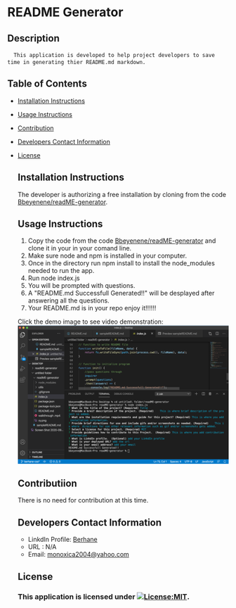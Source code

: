 # README Generator
   ## Description
      This application is developed to help project developers to save time in generating thier README.md markdown.
   ## Table of Contents
   * [Installation Instructions](#installation-instructions)
   
   * [Usage Instructions](#usage-instructions)
   
   * [Contribution](#Contribution)
   
   * [Developers Contact Information](#Developers-Contact-Information)
     
* [License](#license)

   ## Installation Instructions
   The developer is authorizing a free installation by cloning from the code [Bbeyenene/readME-generator](https://github.com/Bbeyenene/readME-generator).
   ## Usage Instructions
   1. Copy the code from the code [Bbeyenene/readME-generator](https://github.com/Bbeyenene/readME-generator) and clone it in your in your comand line.
   2. Make sure node and npm is installed in your computer.
   3. Once in the directory run npm install to install the node_modules needed to run the app.
   4. Run node index.js 
   5. You will be prompted with questions.
   6. A "README.md Successfull Generated!!" will be desplayed after answering all the questions.
   7. Your README.md is in your repo enjoy it!!!!!!
   
   Click the demo image to see video demonstration:
   [![Watch the video](utils/Images/walkme.png)](https://drive.google.com/file/d/1IZhWg_5byraJhE-JT4_Bn-tzVCQehXYW/view?usp=sharing)

   ## Contributiion
   There is no need for contribution at this time.
   
   ## Developers Contact Information
    * LinkdIn Profile: [Berhane](https://www.linkedin.com/in/berhane-beyene/)
    * URL : N/A
    * Email: monoxica2004@yahoo.com
   ## License
    ### This application is licensed under [![License:MIT](https://img.shields.io/badge/License-MIT-yellow.svg)](https://opensource.org/licenses/MIT).
  